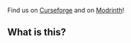 Find us on [Curseforge](https://www.curseforge.com/minecraft/mc-mods/loading-timer) and on [Modrinth](https://modrinth.com/mod/loading-timer)!

## What is this?


